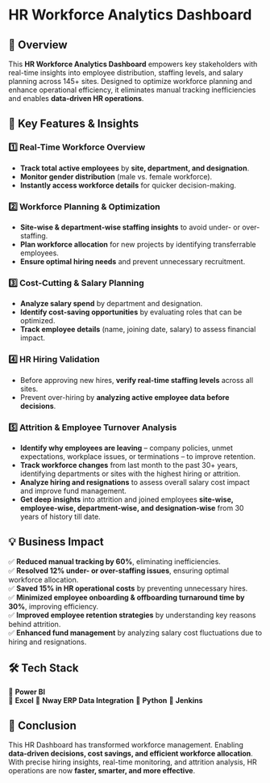 # **HR Workforce Analytics Dashboard**

## 🚀 Overview  
This **HR Workforce Analytics Dashboard** empowers key stakeholders with real-time insights into employee distribution, staffing levels, and salary planning across 145+ sites. Designed to optimize workforce planning and enhance operational efficiency, it eliminates manual tracking inefficiencies and enables **data-driven HR operations**.  

## 🎯 **Key Features & Insights**  

### 1️⃣ **Real-Time Workforce Overview**  
- **Track total active employees** by **site, department, and designation**.  
- **Monitor gender distribution** (male vs. female workforce).  
- **Instantly access workforce details** for quicker decision-making.  

### 2️⃣ **Workforce Planning & Optimization**  
- **Site-wise & department-wise staffing insights** to avoid under- or over-staffing.  
- **Plan workforce allocation** for new projects by identifying transferrable employees.  
- **Ensure optimal hiring needs** and prevent unnecessary recruitment.  

### 3️⃣ **Cost-Cutting & Salary Planning**  
- **Analyze salary spend** by department and designation.  
- **Identify cost-saving opportunities** by evaluating roles that can be optimized.  
- **Track employee details** (name, joining date, salary) to assess financial impact.  

### 4️⃣ **HR Hiring Validation**  
- Before approving new hires, **verify real-time staffing levels** across all sites.  
- Prevent over-hiring by **analyzing active employee data before decisions**.  

### 5️⃣ **Attrition & Employee Turnover Analysis**  
- **Identify why employees are leaving** – company policies, unmet expectations, workplace issues, or terminations – to improve retention.  
- **Track workforce changes** from last month to the past 30+ years, identifying departments or sites with the highest hiring or attrition.  
- **Analyze hiring and resignations** to assess overall salary cost impact and improve fund management.  
- **Get deep insights** into attrition and joined employees **site-wise, employee-wise, department-wise, and designation-wise** from 30 years of history till date.  

## 💡 **Business Impact**  
✅ **Reduced manual tracking by 60%**, eliminating inefficiencies.  
✅ **Resolved 12% under- or over-staffing issues**, ensuring optimal workforce allocation.  
✅ **Saved 15% in HR operational costs** by preventing unnecessary hires.  
✅ **Minimized employee onboarding & offboarding turnaround time by 30%**, improving efficiency.  
✅ **Improved employee retention strategies** by understanding key reasons behind attrition.  
✅ **Enhanced fund management** by analyzing salary cost fluctuations due to hiring and resignations.  

## 🛠 **Tech Stack**  
🔹 **Power BI**  
🔹 **Excel** 
🔹 **Nway ERP Data Integration**
🔹 **Python**
🔹 **Jenkins**  

## 📌 **Conclusion**  
This HR Dashboard has transformed workforce management. Enabling **data-driven decisions, cost savings, and efficient workforce allocation**. With precise hiring insights, real-time monitoring, and attrition analysis, HR operations are now **faster, smarter, and more effective**.
